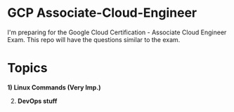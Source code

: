# GCP Associate-Cloud-Engineer
I'm preparing for the Google Cloud Certification - Associate Cloud Engineer Exam. This repo will have the questions similar to the exam.

# Topics
<b>1) Linux Commands (Very Imp.) 

2) DevOps stuff </b>




